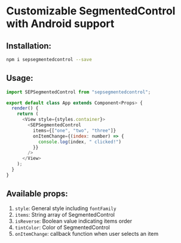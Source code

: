 # Customizable SegmentedControl with Android support


## Installation:

```bash
npm i sepsegmentedcontrol --save
```

## Usage:

```javascript
import SEPSegmentedControl from "sepsegmentedcontrol";

export default class App extends Component<Props> {
  render() {
    return (
      <View style={styles.container}>
        <SEPSegmentedControl
          items={["one", "two", "three"]}
          onItemChange={(index: number) => {
            console.log(index, " clicked!")
          }}
        />
      </View>
    );
  }
}

```

## Available props:
1. ```style```: General style including ```fontFamily```
2. ```items```: String array of SegmentedControl
3. ```isReverse```: Boolean value indicating items order
4. ```tintColor```: Color of SegmentedControl
5. ```onItemChange```: callback function when user selects an item
